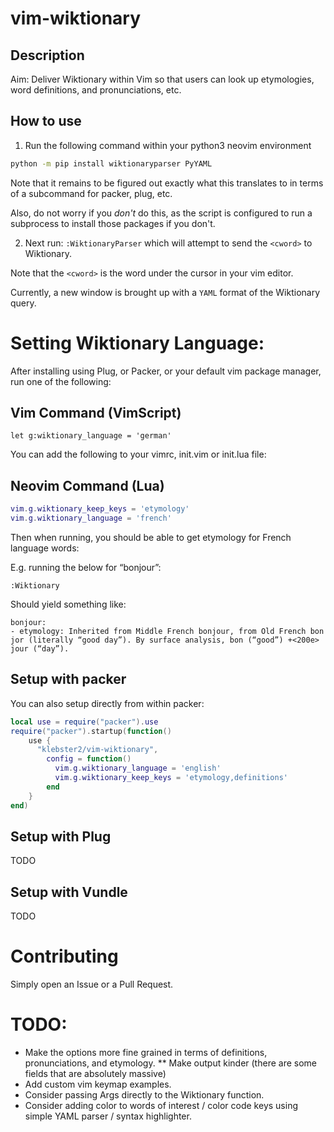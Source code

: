 # vim-wiktionary

## Description

Aim: Deliver Wiktionary within Vim so that users can look up etymologies, word definitions, and pronunciations, etc.

## How to use

1. Run the following command within your python3 neovim environment

```bash
python -m pip install wiktionaryparser PyYAML
```

Note that it remains to be figured out exactly what this translates to in terms of a subcommand for packer, plug, etc.

Also, do not worry if you _don't_ do this, as the script is configured to run a subprocess to install those packages if you don't.

2. Next run: `:WiktionaryParser` which will attempt to send the `<cword>` to Wiktionary.

Note that the `<cword>` is the word under the cursor in your vim editor.

Currently, a new window is brought up with a `YAML` format of the Wiktionary query.

# Setting Wiktionary Language:

After installing using Plug, or Packer, or your default vim package manager, run one of the following:

## Vim Command (VimScript)

```vim
let g:wiktionary_language = 'german'
```

You can add the following to your vimrc, init.vim or init.lua file:

## Neovim Command (Lua)

```lua
vim.g.wiktionary_keep_keys = 'etymology'
vim.g.wiktionary_language = 'french'
```

Then when running, you should be able to get etymology for French language words:

E.g. running the below for “bonjour”:

```
:Wiktionary
```

Should yield something like:

```text
bonjour:
- etymology: Inherited from Middle French bonjour, from Old French bon jor (literally “good day”). By surface analysis, bon (“good”) +<200e> jour (“day”).
```

## Setup with packer

You can also setup directly from within packer:

```lua
local use = require("packer").use
require("packer").startup(function()
    use {
      "klebster2/vim-wiktionary",
        config = function()
          vim.g.wiktionary_language = 'english'
          vim.g.wiktionary_keep_keys = 'etymology,definitions'
        end
    }
end)
```

## Setup with Plug

TODO

## Setup with Vundle

TODO

# Contributing

Simply open an Issue or a Pull Request.

# TODO:

* Make the options more fine grained in terms of definitions, pronunciations, and etymology.
** Make output kinder (there are some fields that are absolutely massive)
* Add custom vim keymap examples.
* Consider passing Args directly to the Wiktionary function.
* Consider adding color to words of interest / color code keys using simple YAML parser / syntax highlighter.
